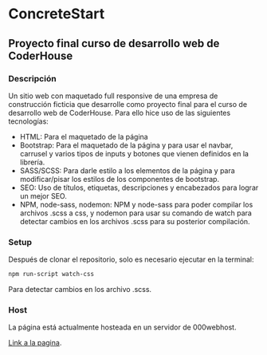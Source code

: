 ConcreteStart
================================================
Proyecto final curso de desarrollo web de CoderHouse
---------------------------------------------------


### Descripción

Un sitio web con maquetado full responsive de una empresa de construcción ficticia que desarrolle como proyecto final para el curso de desarrollo web de CoderHouse.
Para ello hice uso de las siguientes tecnologías:
  - HTML: Para el maquetado de la página
  - Bootstrap: Para el maquetado de la página y para usar el navbar, carrusel y varios tipos de inputs y botones que vienen definidos en la librería.
  - SASS/SCSS: Para darle estilo a los elementos de la página y para modificar/pisar los estilos de los componentes de bootstrap.
  - SEO: Uso de títulos, etiquetas, descripciones y encabezados para lograr un mejor SEO.
  - NPM, node-sass, nodemon: NPM y node-sass para poder compilar los archivos .scss a css, y nodemon para usar su comando de watch para detectar cambios en los archivos .scss para su posterior compilación.

### Setup

Después de clonar el repositorio, solo es necesario ejecutar en la terminal:
``` bash
npm run-script watch-css
```
Para detectar cambios en los archivo .scss.

### Host

La página está actualmente hosteada en un servidor de 000webhost.

[Link a la pagina](https://concretestart.000webhostapp.com/).

